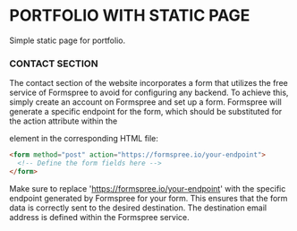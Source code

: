 # PORTFOLIO WITH STATIC PAGE

Simple static page for portfolio.

### CONTACT SECTION

The contact section of the website incorporates a form that utilizes the free service of Formspree to avoid for configuring any backend. To achieve this, simply create an account on Formspree and set up a form. Formspree will generate a specific endpoint for the form,
which should be substituted for the action attribute within the <form> element in the corresponding HTML file:

```html
<form method="post" action="https://formspree.io/your-endpoint">
  <!-- Define the form fields here -->
</form>
```

Make sure to replace 'https://formspree.io/your-endpoint' with the specific endpoint generated by Formspree for your form. This ensures that the form data is correctly sent to the desired destination. The destination email address is defined within the Formspree service.
